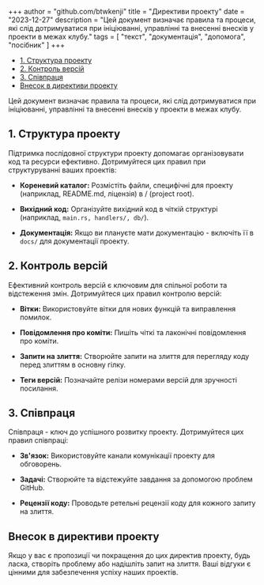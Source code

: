 +++
author = "github.com/btwkenji"
title = "Директиви проекту"
date = "2023-12-27"
description = "Цей документ визначає правила та процеси, які слід дотримуватися при ініціюванні, управлінні та внесенні внесків у проекти в межах клубу."
tags = [
    "текст",
    "документація",
    "допомога",
    "посібник"
]
+++

<!--toc:start-->
- [1. Структура проекту](#1-структура-проекту)
- [2. Контроль версій](#2-контроль-версій)
- [3. Співпраця](#3-співпраця)
- [Внесок в директиви проекту](#внесок-в-директиви-проекту)
<!--toc:end-->

Цей документ визначає правила та процеси, які слід дотримуватися при ініціюванні, управлінні та внесенні внесків у проекти в межах клубу.

## 1. Структура проекту

Підтримка послідовної структури проекту допомагає організовувати код та ресурси ефективно. Дотримуйтеся цих правил при структуруванні ваших проектів:

- **Кореневий каталог:** Розмістіть файли, специфічні для проекту (наприклад, README.md, ліцензія) в / (project root).

- **Вихідний код:** Організуйте вихідний код в чіткій структурі (наприклад, `main.rs, handlers/, db/`).

- **Документація:** Якщо ви плануєте мати документацію - включіть її в `docs/` для документації проекту.

## 2. Контроль версій

Ефективний контроль версій є ключовим для спільної роботи та відстеження змін. Дотримуйтеся цих правил контролю версій:

- **Вітки:** Використовуйте вітки для нових функцій та виправлення помилок.

- **Повідомлення про коміти:** Пишіть чіткі та лаконічні повідомлення про коміти.

- **Запити на злиття:** Створюйте запити на злиття для перегляду коду перед злиттям в основну гілку.

- **Теги версій:** Позначайте релізи номерами версій для зручності посилання.

## 3. Співпраця

Співпраця - ключ до успішного розвитку проекту. Дотримуйтеся цих правил співпраці:

- **Зв'язок:** Використовуйте канали комунікації проекту для обговорень.

- **Задачі:** Створюйте та відстежуйте завдання за допомогою проблем GitHub.

- **Рецензії коду:** Проводьте ретельні рецензії коду для кожного запиту на злиття.

## Внесок в директиви проекту

Якщо у вас є пропозиції чи покращення до цих директив проекту, будь ласка, створіть проблему або надішліть запит на злиття. Ваші відгуки є цінними для забезпечення успіху наших проектів.
